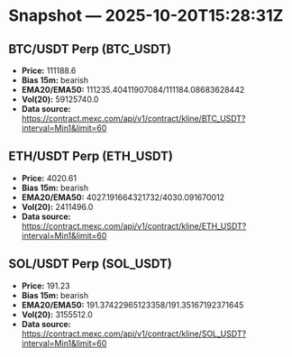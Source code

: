 # Snapshot — 2025-10-20T15:28:31Z

## BTC/USDT Perp (BTC_USDT)
- **Price:** 111188.6
- **Bias 15m:** bearish
- **EMA20/EMA50:** 111235.40411907084/111184.08683628442
- **Vol(20):** 59125740.0
- **Data source:** https://contract.mexc.com/api/v1/contract/kline/BTC_USDT?interval=Min1&limit=60

## ETH/USDT Perp (ETH_USDT)
- **Price:** 4020.61
- **Bias 15m:** bearish
- **EMA20/EMA50:** 4027.191664321732/4030.091670012
- **Vol(20):** 2411496.0
- **Data source:** https://contract.mexc.com/api/v1/contract/kline/ETH_USDT?interval=Min1&limit=60

## SOL/USDT Perp (SOL_USDT)
- **Price:** 191.23
- **Bias 15m:** bearish
- **EMA20/EMA50:** 191.37422965123358/191.35167192371645
- **Vol(20):** 3155512.0
- **Data source:** https://contract.mexc.com/api/v1/contract/kline/SOL_USDT?interval=Min1&limit=60
